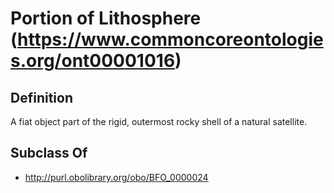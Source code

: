 # Portion of Lithosphere (https://www.commoncoreontologies.org/ont00001016)

## Definition
A fiat object part of the rigid, outermost rocky shell of a natural satellite.

## Subclass Of
- http://purl.obolibrary.org/obo/BFO_0000024

